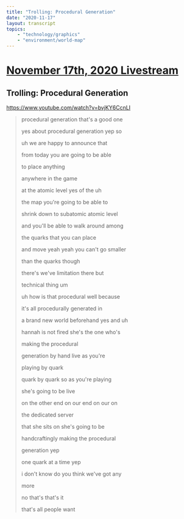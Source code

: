 ```yaml
---
title: "Trolling: Procedural Generation"
date: "2020-11-17"
layout: transcript
topics:
    - "technology/graphics"
    - "environment/world-map"
---
```

# [November 17th, 2020 Livestream](../2020-11-17.md)
## Trolling: Procedural Generation
https://www.youtube.com/watch?v=bvjKY6CcnLI
> procedural generation that's a good one
> 
> yes about procedural generation yep so
> 
> uh we are happy to announce that
> 
> from today you are going to be able
> 
> to place anything
> 
> anywhere in the game
> 
> at the atomic level yes of the uh
> 
> the map you're going to be able to
> 
> shrink down to subatomic atomic level
> 
> and you'll be able to walk around among
> 
> the quarks that you can place
> 
> and move yeah yeah you can't go smaller
> 
> than the quarks though
> 
> there's we've limitation there but
> 
> technical thing um
> 
> uh how is that procedural well because
> 
> it's all procedurally generated in
> 
> a brand new world beforehand yes and uh
> 
> hannah is not fired she's the one who's
> 
> making the procedural
> 
> generation by hand live as you're
> 
> playing by quark
> 
> quark by quark so as you're playing
> 
> she's going to be live
> 
> on the other end on our end on our on
> 
> the dedicated server
> 
> that she sits on she's going to be
> 
> handcraftingly making the procedural
> 
> generation yep
> 
> one quark at a time yep
> 
> i don't know do you think we've got any
> 
> more
> 
> no that's that's it
> 
> that's all people want
> 
